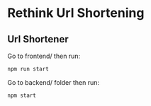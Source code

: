 # Rethink Url Shortening

## Url Shortener
Go to frontend/ then run:
```bash
npm run start
```
Go to backend/ folder then run:
```bash
npm start
```